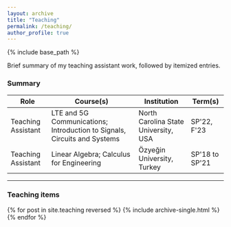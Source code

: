 ```yaml
---
layout: archive
title: "Teaching"
permalink: /teaching/
author_profile: true
---
```


{% include base_path %}

Brief summary of my teaching assistant work, followed by itemized entries.

### Summary
<table class="teaching-table">
  <thead>
    <tr>
      <th>Role</th>
      <th>Course(s)</th>
      <th>Institution</th>
      <th>Term(s)</th>
    </tr>
  </thead>
  <tbody>
    <tr>
      <td>Teaching Assistant</td>
      <td>LTE and 5G Communications; Introduction to Signals, Circuits and Systems</td>
      <td>North Carolina State University, USA</td>
      <td>SP'22, F'23</td>
    </tr>
    <tr>
      <td>Teaching Assistant</td>
      <td>Linear Algebra; Calculus for Engineering</td>
      <td>Özyeğin University, Turkey</td>
      <td>SP'18 to SP'21</td>
    </tr>
  </tbody>
</table>

---

### Teaching items
{% for post in site.teaching reversed %}
  {% include archive-single.html %}
{% endfor %}
